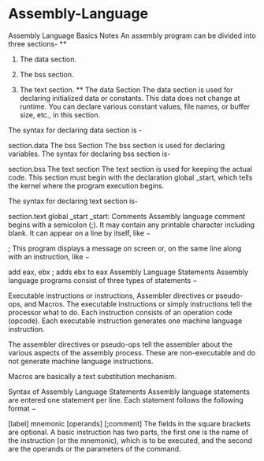 # Assembly-Language
Assembly Language Basics
Notes
An assembly program can be divided into three sections-
**
1. The data section.

2. The bss section.

3. The text section.
**
The data Section
The data section is used for declaring initialized data or constants. This data does not change at runtime. You can declare various constant values, file names, or buffer size, etc., in this section.

The syntax for declaring data section is -

section.data
The bss Section
The bss section is used for declaring variables. The syntax for declaring bss section is-

section.bss
The text section
The text section is used for keeping the actual code. This section must begin with the declaration global _start, which tells the kernel where the program execution begins.

The syntax for declaring text section is-

section.text
   global _start
_start:
Comments
Assembly language comment begins with a semicolon (;). It may contain any printable character including blank. It can appear on a line by itself, like −

; This program displays a message on screen
or, on the same line along with an instruction, like −

add eax, ebx     ; adds ebx to eax
Assembly Language Statements
Assembly language programs consist of three types of statements −

Executable instructions or instructions,
Assembler directives or pseudo-ops, and
Macros.
The executable instructions or simply instructions tell the processor what to do. Each instruction consists of an operation code (opcode). Each executable instruction generates one machine language instruction.

The assembler directives or pseudo-ops tell the assembler about the various aspects of the assembly process. These are non-executable and do not generate machine language instructions.

Macros are basically a text substitution mechanism.

Syntax of Assembly Language Statements
Assembly language statements are entered one statement per line. Each statement follows the following format −

[label]   mnemonic   [operands]   [;comment]
The fields in the square brackets are optional. A basic instruction has two parts, the first one is the name of the instruction (or the mnemonic), which is to be executed, and the second are the operands or the parameters of the command.
